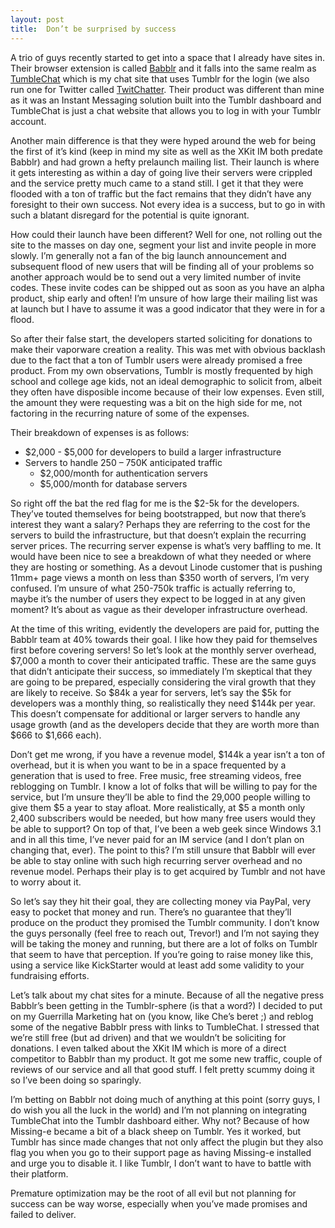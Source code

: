 ```yaml
---
layout: post
title:  Don’t be surprised by success
---
```


A trio of guys recently started to get into a space that I already have sites in. Their browser extension is called [Babblr](http://babblr.me) and it falls into the same realm as [TumbleChat](http://tumblechat.com) which is my chat site that uses Tumblr for the login (we also run one for Twitter called [TwitChatter](http://twitchatter.com). Their product was different than mine as it was an Instant Messaging solution built into the Tumblr dashboard and TumbleChat is just a chat website that allows you to log in with your Tumblr account.

Another main difference is that they were hyped around the web for being the first of it’s kind (keep in mind my site as well as the XKit IM both predate Babblr) and had grown a hefty prelaunch mailing list. Their launch is where it gets interesting as within a day of going live their servers were crippled and the service pretty much came to a stand still. I get it that they were flooded with a ton of traffic but the fact remains that they didn’t have any foresight to their own success. Not every idea is a success, but to go in with such a blatant disregard for the potential is quite ignorant.

How could their launch have been different? Well for one, not rolling out the site to the masses on day one, segment your list and invite people in more slowly. I’m generally not a fan of the big launch announcement and subsequent flood of new users that will be finding all of your problems so another approach would be to send out a very limited number of invite codes. These invite codes can be shipped out as soon as you have an alpha product, ship early and often! I’m unsure of how large their mailing list was at launch but I have to assume it was a good indicator that they were in for a flood.

So after their false start, the developers started soliciting for donations to make their vaporware creation a reality. This was met with obvious backlash due to the fact that a ton of Tumblr users were already promised a free product. From my own observations, Tumblr is mostly frequented by high school and college age kids, not an ideal demographic to solicit from, albeit they often have disposible income because of their low expenses. Even still, the amount they were requesting was a bit on the high side for me, not factoring in the recurring nature of some of the expenses.

Their breakdown of expenses is as follows:

* $2,000 - $5,000 for developers to build a larger infrastructure
* Servers to handle 250 – 750K anticipated traffic
	* $2,000/month for authentication servers
	* $5,000/month for database servers

So right off the bat the red flag for me is the $2-5k for the developers. They’ve touted themselves for being bootstrapped, but now that there’s interest they want a salary? Perhaps they are referring to the cost for the servers to build the infrastructure, but that doesn’t explain the recurring server prices. The recurring server expense is what’s very baffling to me. It would have been nice to see a breakdown of what they needed or where they are hosting or something. As a devout Linode customer that is pushing 11mm+ page views a month on less than $350 worth of servers, I’m very confused. I’m unsure of what 250-750k traffic is actually referring to, maybe it’s the number of users they expect to be logged in at any given moment? It’s about as vague as their developer infrastructure overhead.

At the time of this writing, evidently the developers are paid for, putting the Babblr team at 40% towards their goal. I like how they paid for themselves first before covering servers! So let’s look at the monthly server overhead, $7,000 a month to cover their anticipated traffic. These are the same guys that didn’t anticipate their success, so immediately I’m skeptical that they are going to be prepared, especially considering the viral growth that they are likely to receive. So $84k a year for servers, let’s say the $5k for developers was a monthly thing, so realistically they need $144k per year. This doesn’t compensate for additional or larger servers to handle any usage growth (and as the developers decide that they are worth more than $666 to $1,666 each).

Don’t get me wrong, if you have a revenue model, $144k a year isn’t a ton of overhead, but it is when you want to be in a space frequented by a generation that is used to free. Free music, free streaming videos, free reblogging on Tumblr. I know a lot of folks that will be willing to pay for the service, but I’m unsure they’ll be able to find the 29,000 people willing to give them $5 a year to stay afloat. More realistically, at $5 a month only 2,400 subscribers would be needed, but how many free users would they be able to support? On top of that, I’ve been a web geek since Windows 3.1 and in all this time, I’ve never paid for an IM service (and I don’t plan on changing that, ever). The point to this? I’m still unsure that Babblr will ever be able to stay online with such high recurring server overhead and no revenue model. Perhaps their play is to get acquired by Tumblr and not have to worry about it.

So let’s say they hit their goal, they are collecting money via PayPal, very easy to pocket that money and run. There’s no guarantee that they’ll produce on the product they promised the Tumblr community. I don’t know the guys personally (feel free to reach out, Trevor!) and I’m not saying they will be taking the money and running, but there are a lot of folks on Tumblr that seem to have that perception. If you’re going to raise money like this, using a service like KickStarter would at least add some validity to your fundraising efforts.

Let’s talk about my chat sites for a minute. Because of all the negative press Babblr’s been getting in the Tumblr-sphere (is that a word?) I decided to put on my Guerrilla Marketing hat on (you know, like Che’s beret ;) and reblog some of the negative Babblr press with links to TumbleChat. I stressed that we’re still free (but ad driven) and that we wouldn’t be soliciting for donations. I even talked about the XKit IM which is more of a direct competitor to Babblr than my product. It got me some new traffic, couple of reviews of our service and all that good stuff. I felt pretty scummy doing it so I’ve been doing so sparingly.

I’m betting on Babblr not doing much of anything at this point (sorry guys, I do wish you all the luck in the world) and I’m not planning on integrating TumbleChat into the Tumblr dashboard either. Why not? Because of how Missing-e became a bit of a black sheep on Tumblr. Yes it worked, but Tumblr has since made changes that not only affect the plugin but they also flag you when you go to their support page as having Missing-e installed and urge you to disable it. I like Tumblr, I don’t want to have to battle with their platform.

Premature optimization may be the root of all evil but not planning for success can be way worse, especially when you’ve made promises and failed to deliver.

